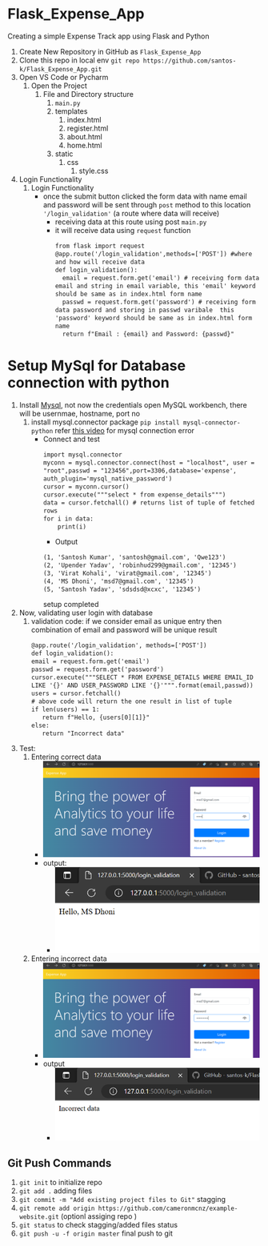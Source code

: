 # Flask_Expense_App
Creating a simple Expense Track app using Flask and Python

1. Create New Repository in GitHub as `Flask_Expense_App`
2. Clone this repo in local env `git repo https://github.com/santos-k/Flask_Expense_App.git`
3. Open VS Code or Pycharm
    1. Open the Project
       1. File and Directory structure
          1. `main.py`
          2. templates
             1. index.html
             2. register.html
             3. about.html
             4. home.html
          3. static 
             1. css
                1. style.css
4. Login Functionality 
   1. Login Functionality
      * once the submit button clicked the form data with name email and password will be sent through `post` method to this location `'/login_validation'` (a route where data will receive)
        * receiving data at this route using post `main.py`
        * it will receive data using `request` function
          ```
          from flask import request
          @app.route('/login_validation',methods=['POST']) #where and how will receive data
          def login_validation():
            email = request.form.get('email') # receiving form data email and string in email variable, this 'email' keyword should be same as in index.html form name 
            passwd = request.form.get('password') # receiving form data password and storing in passwd varibale  this 'password' keyword should be same as in index.html form name
            return f"Email : {email} and Password: {passwd}"
          ```


# Setup MySql for Database connection with python
   1. Install [Mysql](https://www.mysql.com/downloads/), not now the credentials open MySQL workbench, there will be usernmae, hostname, port no
      1. install mysql.connector package `pip install mysql-connector-python` refer [this video](mysql-connector-python) for mysql connection error 
            * Connect and test
              ```
              import mysql.connector  
              myconn = mysql.connector.connect(host = "localhost", user = "root",passwd = "123456",port=3306,database='expense', auth_plugin='mysql_native_password')
              cursor = myconn.cursor()
              cursor.execute("""select * from expense_details""")
              data = cursor.fetchall() # returns list of tuple of fetched rows
              for i in data:
                  print(i)
              ```
              * Output 
               ```
              (1, 'Santosh Kumar', 'santosh@gmail.com', 'Qwe123')
              (2, 'Upender Yadav', 'robinhud299@gmail.com', '12345')
              (3, 'Virat Kohali', 'virat@gmail.com', '12345')
              (4, 'MS Dhoni', 'msd7@gmail.com', '12345')
              (5, 'Santosh Yadav', 'sdsdsd@xcxc', '12345')
              ```
              setup completed
   2. Now, validating user login with database
      1. validation code: if we consider email as unique entry then combination of email and password will be unique result
         ```
         @app.route('/login_validation', methods=['POST'])
         def login_validation():
         email = request.form.get('email')
         passwd = request.form.get('password')
         cursor.execute("""SELECT * FROM EXPENSE_DETAILS WHERE EMAIL_ID LIKE '{}' AND USER_PASSWORD LIKE '{}'""".format(email,passwd))
         users = cursor.fetchall()
         # above code will return the one result in list of tuple
         if len(users) == 1:
            return f"Hello, {users[0][1]}"
         else: 
            return "Incorrect data"
         ```
   3. Test: 
      1. Entering correct data
         * ![img_3.png](img_3.png)
         * output:
           * ![img_4.png](img_4.png)
      2. Entering incorrect data 
         * ![img_5.png](img_5.png)
         * output 
           * ![img_6.png](img_6.png)

        
                
       
          
          
          
                    
            
## Git Push Commands
1. `git init` to initialize repo
2. `git add .` adding files 
3. `git commit -m "Add existing project files to Git"` stagging 
4. `git remote add origin https://github.com/cameronmcnz/example-website.git` (optionl assiging repo )
5. `git status` to check stagging/added files status
6. `git push -u -f origin master` final push to git
